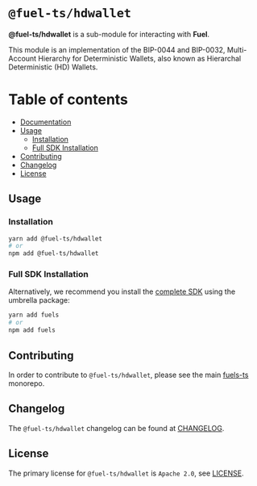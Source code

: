 # `@fuel-ts/hdwallet`

**@fuel-ts/hdwallet** is a sub-module for interacting with **Fuel**.

This module is an implementation of the BIP-0044 and BIP-0032, Multi-Account Hierarchy for Deterministic Wallets, also known as Hierarchal Deterministic (HD) Wallets.

# Table of contents

- [Documentation](#documentation)
- [Usage](#usage)
  - [Installation](#installation)
  - [Full SDK Installation](#full-sdk-installation)
- [Contributing](#contributing)
- [Changelog](#changelog)
- [License](#license)

## Usage

### Installation

```sh
yarn add @fuel-ts/hdwallet
# or
npm add @fuel-ts/hdwallet
```

### Full SDK Installation

Alternatively, we recommend you install the [complete SDK](https://github.com/FuelLabs/fuels-ts) using the umbrella package:

```sh
yarn add fuels
# or
npm add fuels
```

## Contributing

In order to contribute to `@fuel-ts/hdwallet`, please see the main [fuels-ts](https://github.com/FuelLabs/fuels-ts) monorepo.

## Changelog

The `@fuel-ts/hdwallet` changelog can be found at [CHANGELOG](./CHANGELOG.md).

## License

The primary license for `@fuel-ts/hdwallet` is `Apache 2.0`, see [LICENSE](./LICENSE).
